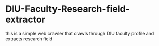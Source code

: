 # DIU-Faculty-Research-field-extractor
this is a simple web crawler that crawls through DIU faculty profile and extracts research field

